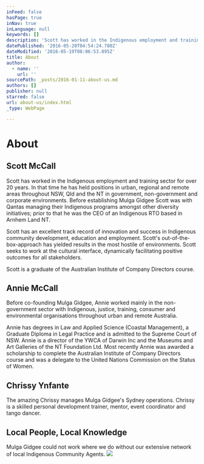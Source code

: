 ```yaml
---
inFeed: false
hasPage: true
inNav: true
inLanguage: null
keywords: []
description: 'Scott has worked in the Indigenous employment and training sector for over 20 years. In that time he has held positions in urban, regional and remote areas throughout NSW, Qld and the NT in government, non-government and corporate environments. Before establishing Mulga Gidgee Scott was with Qantas managing their Indigenous programs amongst other diversity initiatives; prior to that he was the CEO of an Indigenous RTO based in Arnhem Land NT.'
datePublished: '2016-05-20T04:54:24.780Z'
dateModified: '2016-05-19T08:06:53.895Z'
title: About
author:
  - name: ''
    url: ''
sourcePath: _posts/2016-01-11-about-us.md
authors: []
publisher: null
starred: false
url: about-us/index.html
_type: WebPage

---
```

# About

## Scott McCall

Scott has worked in the Indigenous employment and training sector for over 20 years. In that time he has held positions in urban, regional and remote areas throughout NSW, Qld and the NT in government, non-government and corporate environments. Before establishing Mulga Gidgee Scott was with Qantas managing their Indigenous programs amongst other diversity initiatives; prior to that he was the CEO of an Indigenous RTO based in Arnhem Land NT.

Scott has an excellent track record of innovation and success in Indigenous community development, education and employment. Scott's out-of-the-box-approach has yielded results in the most hostile of environments. Scott seeks to work at the cultural interface, dynamically facilitating positive outcomes for all stakeholders. 

Scott is a graduate of the Australian Institute of Company Directors course. 

## Annie McCall

Before co-founding Mulga Gidgee, Annie worked mainly in the non-government sector with Indigenous, justice, training, consumer and environmental organisations throughout urban and remote Australia.

Annie has degrees in Law and Applied Science (Coastal Management), a Graduate Diploma in Legal Practice and is admitted to the Supreme Court of NSW. Annie is a director of the YWCA of Darwin Inc and the Museums and Art Galleries of the NT Foundation Ltd. Most recently Annie was awarded a scholarship to complete the Australian Institute of Company Directors course and was a delegate to the United Nations Commission on the Status of Women.

## Chrissy Ynfante

The amazing Chrissy manages Mulga Gidgee's Sydney operations. Chrissy is a skilled personal development trainer, mentor, event coordinator and tango dancer.

## Local People, Local Knowledge

Mulga Gidgee could not work where we do without our extensive network of local Indigenous Community Agents. ![](https://s3-us-west-2.amazonaws.com/the-grid-img/p/84ca42f1362bb0b78ddb6995a941ca2f5aa583fd.jpg)